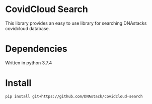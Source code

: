 # CovidCloud Search
This library provides an easy to use library for searching DNAstacks covidcloud database.

# Dependencies
Written in python 3.7.4

# Install
```
pip install git+https://github.com/DNAstack/covidcloud-search
```